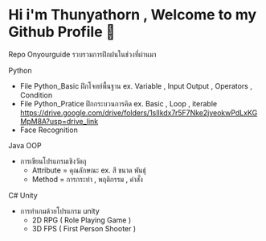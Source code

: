 # Hi i'm Thunyathorn , Welcome to my Github Profile 👋

Repo Onyourguide รวบรวมการฝึกฝนในช่วงที่ผ่านมา

Python
- File Python_Basic ฝึกโจทย์พื้นฐาน ex. Variable , Input Output , Operators , Condition
- File Python_Pratice ฝึกกระบวนการคิด ex. Basic , Loop , iterable
https://drive.google.com/drive/folders/1sIlkdx7r5F7Nke2jveokwPdLxKGMpM8A?usp=drive_link
- Face Recognition 

Java OOP
- การเขียนโปรแกรมเชิงวัตถุ
  - Attribute = คุณลักษณะ ex. สี ขนาด พันธุ์
  - Method = การกระทำ , พฤติกรรม , คำสั่ง

C# Unity 
- การทำเกมด้วยโปรแกรม unity
  - 2D RPG ( Role Playing Game )
  - 3D FPS ( First Person Shooter )

<!--
**Onyourguide/Onyourguide** is a ✨ _special_ ✨ repository because its `README.md` (this file) appears on your GitHub profile.

Here are some ideas to get you started:

- 🔭 I’m currently working on 
- 🌱 I’m currently learning 
- 👯 I’m looking to collaborate on 
- 🤔 I’m looking for help with 
- 💬 Ask me about ...
- 📫 How to reach me: ...
- 😄 Pronouns: ...
- ⚡ Fun fact: ...
-->
